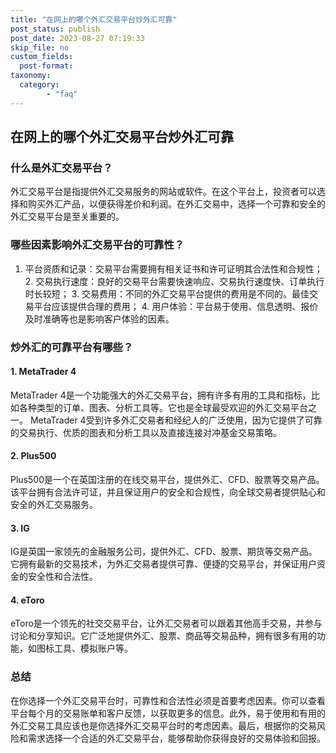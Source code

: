 ```yaml
---
title: "在网上的哪个外汇交易平台炒外汇可靠"
post_status: publish
post_date: 2023-08-27 07:19:33
skip_file: no
custom_fields: 
  post-format: 
taxonomy:
  category:
        - "faq"
---
```


## 在网上的哪个外汇交易平台炒外汇可靠

### 什么是外汇交易平台？

外汇交易平台是指提供外汇交易服务的网站或软件。在这个平台上，投资者可以选择和购买外汇产品，以便获得差价和利润。在外汇交易中，选择一个可靠和安全的外汇交易平台是至关重要的。

### 哪些因素影响外汇交易平台的可靠性？

1. 平台资质和记录：交易平台需要拥有相关证书和许可证明其合法性和合规性； 2. 交易执行速度：良好的交易平台需要快速响应、交易执行速度快、订单执行时长较短； 3. 交易费用：不同的外汇交易平台提供的费用是不同的。最佳交易平台应该提供合理的费用； 4. 用户体验：平台易于使用、信息透明、报价及时准确等也是影响客户体验的因素。

### 炒外汇的可靠平台有哪些？

#### 1. MetaTrader 4

MetaTrader 4是一个功能强大的外汇交易平台，拥有许多有用的工具和指标，比如各种类型的订单、图表、分析工具等。它也是全球最受欢迎的外汇交易平台之一。 MetaTrader 4受到许多外汇交易者和经纪人的广泛使用，因为它提供了可靠的交易执行、优质的图表和分析工具以及直接连接对冲基金交易策略。

#### 2. Plus500

Plus500是一个在英国注册的在线交易平台，提供外汇、CFD、股票等交易产品。该平台拥有合法许可证，并且保证用户的安全和合规性，向全球交易者提供贴心和安全的外汇交易服务。

#### 3. IG

IG是英国一家领先的金融服务公司，提供外汇、CFD、股票、期货等交易产品。它拥有最新的交易技术，为外汇交易者提供可靠、便捷的交易平台，并保证用户资金的安全性和合法性。

#### 4. eToro

eToro是一个领先的社交交易平台，让外汇交易者可以跟着其他高手交易，并参与讨论和分享知识。它广泛地提供外汇、股票、商品等交易品种，拥有很多有用的功能，如图标工具、模拟账户等。

### 总结

在你选择一个外汇交易平台时，可靠性和合法性必须是首要考虑因素。你可以查看平台每个月的交易账单和客户反馈，以获取更多的信息。此外，易于使用和有用的外汇交易工具应该也是你选择外汇交易平台时的考虑因素。最后，根据你的交易风险和需求选择一个合适的外汇交易平台，能够帮助你获得良好的交易体验和回报。
